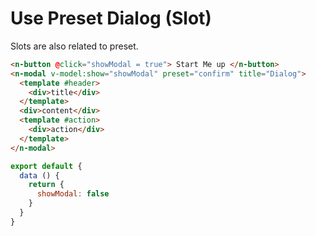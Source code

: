# Use Preset Dialog (Slot)

Slots are also related to preset.

```html
<n-button @click="showModal = true"> Start Me up </n-button>
<n-modal v-model:show="showModal" preset="confirm" title="Dialog">
  <template #header>
    <div>title</div>
  </template>
  <div>content</div>
  <template #action>
    <div>action</div>
  </template>
</n-modal>
```

```js
export default {
  data () {
    return {
      showModal: false
    }
  }
}
```
